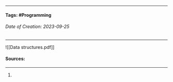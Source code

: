 __________________________________________________________________________
#### **Tags:** #Programming 
###### *Date of Creation: 2023-09-25*
__________________________________________________________________________

![[Data structures.pdf]]
#### Sources:
__________________________________________________________________________
1. 